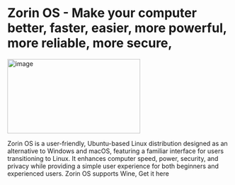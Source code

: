 # Zorin OS - Make your computer better, faster, easier, more powerful, more reliable, more secure,
<img width="300" height="168" alt="image" src="https://github.com/user-attachments/assets/50c2304c-389e-489c-9e88-fd12982dfb90" />

Zorin OS is a user-friendly, Ubuntu-based Linux distribution designed as an alternative to Windows and macOS, featuring a familiar interface for users transitioning to Linux. It enhances computer speed, power, security, and privacy while providing a simple user experience for both beginners and experienced users. Zorin OS supports Wine, Get it here
